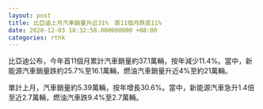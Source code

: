 ```yaml
---
layout: post
title: 比亞迪上月汽車銷量升近31%　首11個月跌逾11%
date: 2020-12-03 18:32:58.000000000 +08:00
categories: rthk
---
```


比亞迪公布，今年首11個月累計汽車銷量約37.1萬輛，按年減少11.4%。當中，新能源汽車銷量跌約25.7%至16.1萬輛，燃油汽車銷量升近4%至約21萬輛。

單計上月，汽車銷量約5.39萬輛，按年增長30.6%。當中，新能源汽車急升1.4倍至近2.7萬輛，燃油汽車跌9.4%至2.7萬輛。
